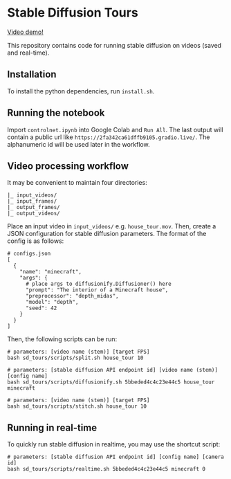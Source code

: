 # Stable Diffusion Tours

[Video demo!](https://www.youtube.com/watch?v=QsQevePhlbY)

This repository contains code for running stable diffusion on videos (saved and real-time).

## Installation

To install the python dependencies, run `install.sh`.

## Running the notebook

Import `controlnet.ipynb` into Google Colab and `Run All`. The last output will contain a public url like `https://2fa342ca61dffb9105.gradio.live/`. The alphanumeric id will be used later in the workflow.

## Video processing workflow

It may be convenient to maintain four directories:

```
|_ input_videos/
|_ input_frames/
|_ output_frames/
|_ output_videos/
```

Place an input video in `input_videos/` e.g. `house_tour.mov`. Then, create a JSON configuration for stable diffusion parameters. The format of the config is as follows:

```
# configs.json
[
  {
    "name": "minecraft",
    "args": {
      # place args to diffusionify.Diffusioner() here
      "prompt": "The interior of a Minecraft house",
      "preprocessor": "depth_midas",
      "model": "depth",
      "seed": 42
    }
  }
]
```

Then, the following scripts can be run:

```
# parameters: [video name (stem)] [target FPS]
bash sd_tours/scripts/split.sh house_tour 10

# parameters: [stable diffusion API endpoint id] [video name (stem)] [config name]
bash sd_tours/scripts/diffusionify.sh 5bbeded4c4c23e44c5 house_tour minecraft

# parameters: [video name (stem)] [target FPS]
bash sd_tours/scripts/stitch.sh house_tour 10
```

## Running in real-time

To quickly run stable diffusion in realtime, you may use the shortcut script:

```
# parameters: [stable diffusion API endpoint id] [config name] [camera id]
bash sd_tours/scripts/realtime.sh 5bbeded4c4c23e44c5 minecraft 0
```
